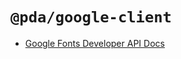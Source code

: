 # `@pda/google-client`
- [Google Fonts Developer API Docs](https://developers.google.com/fonts/docs/developer_api)
